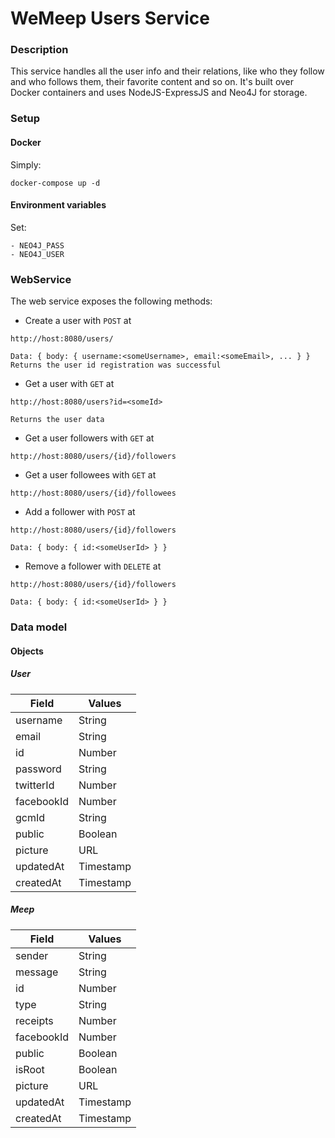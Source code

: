# WeMeep Users Service
### Description
This service handles all the user info and their relations, like who they follow and who follows them, their favorite content and so on. It's built over Docker containers and uses NodeJS-ExpressJS and Neo4J for storage.
### Setup
#### Docker
Simply:
```
docker-compose up -d
```
#### Environment variables
Set:
```
- NEO4J_PASS
- NEO4J_USER
```
### WebService
The web service exposes the following methods:

- Create a user with `POST` at

```
http://host:8080/users/

Data: { body: { username:<someUsername>, email:<someEmail>, ... } }
Returns the user id registration was successful
```
- Get a user with `GET` at

```
http://host:8080/users?id=<someId>

Returns the user data
```
- Get a user followers with `GET` at

```
http://host:8080/users/{id}/followers
```
- Get a user followees with `GET` at

```
http://host:8080/users/{id}/followees
```
- Add a follower with `POST` at

```
http://host:8080/users/{id}/followers

Data: { body: { id:<someUserId> } }
```

- Remove a follower with `DELETE` at

```
http://host:8080/users/{id}/followers

Data: { body: { id:<someUserId> } }
```
### Data model
#### Objects
##### User
|Field   |Values   |
|---|---|
| username  | String  |
| email  | String  |
| id  | Number  |
| password | String |
| twitterId | Number|
| facebookId | Number |
| gcmId | String |
| public | Boolean |
| picture | URL |
| updatedAt | Timestamp |
| createdAt | Timestamp |
##### Meep
|Field   |Values   |
|---|---|
| sender  | String  |
| message  | String  |
| id  | Number  |
| type | String |
| receipts | Number|
| facebookId | Number |
| public | Boolean |
| isRoot | Boolean |
| picture | URL |
| updatedAt | Timestamp |
| createdAt | Timestamp |
